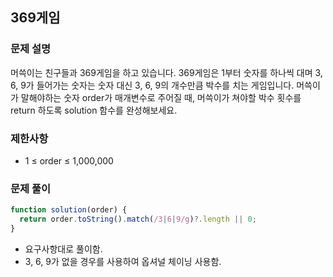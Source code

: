 ## 369게임

### 문제 설명

머쓱이는 친구들과 369게임을 하고 있습니다. 369게임은 1부터 숫자를 하나씩 대며 3, 6, 9가 들어가는 숫자는 숫자 대신 3, 6, 9의 개수만큼 박수를 치는 게임입니다. 머쓱이가 말해야하는 숫자 order가 매개변수로 주어질 때, 머쓱이가 쳐야할 박수 횟수를 return 하도록 solution 함수를 완성해보세요.

### 제한사항

- 1 ≤ order ≤ 1,000,000

### 문제 풀이

```js
function solution(order) {
  return order.toString().match(/3|6|9/g)?.length || 0;
}
```

- 요구사항대로 풀이함.
- 3, 6, 9가 없을 경우를 사용하여 옵셔널 체이닝 사용함.
